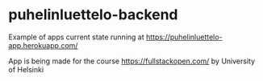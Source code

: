 # puhelinluettelo-backend

Example of apps current state running at https://puhelinluettelo-app.herokuapp.com/

App is being made for the course https://fullstackopen.com/ by University of Helsinki
